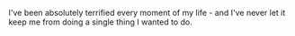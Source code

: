 I've been absolutely terrified every moment of my life - and I've never let it keep me from doing a single thing I wanted to do.
